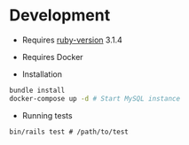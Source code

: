 # Development

- Requires [ruby-version](/.ruby-version) 3.1.4
- Requires Docker

- Installation
```sh
bundle install
docker-compose up -d # Start MySQL instance
```

- Running tests
```
bin/rails test # /path/to/test
```

